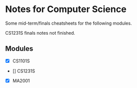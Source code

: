 # Notes for Computer Science
Some mid-term/finals cheatsheets for the following modules.

CS1231S finals notes not finished.

## Modules
- [x] CS1101S
- [] CS1231S
- [x] MA2001